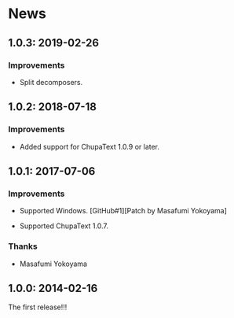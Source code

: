 # News

## 1.0.3: 2019-02-26

### Improvements

  * Split decomposers.

## 1.0.2: 2018-07-18

### Improvements

  * Added support for ChupaText 1.0.9 or later.

## 1.0.1: 2017-07-06

### Improvements

  * Supported Windows.
    [GitHub#1][Patch by Masafumi Yokoyama]

  * Supported ChupaText 1.0.7.

### Thanks

  * Masafumi Yokoyama

## 1.0.0: 2014-02-16

The first release!!!
